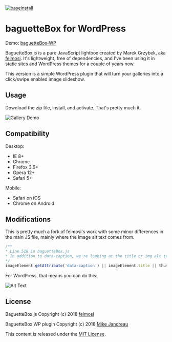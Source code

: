 [![baseinstall](https://img.shields.io/badge/Built%20For%20WordPress-%E2%93%A6-lightgrey.svg?style=flat-square)](https://github.com/mikejandreau/baguetteBox-WP) 

# baguetteBox for WordPress

Demo: [baguetteBox-WP](http://losaidos.com/dev/wpblank/gallery-demo/)

BaguetteBox.js is a pure JavaScript lightbox created by Marek Grzybek, aka [feimosi](https://github.com/feimosi/). It's lightweight, free of dependencies, and I've been using it in static sites and WordPress themes for a couple of years now.

This version is a simple WordPress plugin that will turn your galleries into a click/swipe enabled image slideshow. 

## Usage

Download the zip file, install, and activate. That's pretty much it.

![Gallery Demo](https://www.dropbox.com/s/lx6kx55av557jcl/gallerydemo1.gif?raw=1)

## Compatibility

Desktop:
* IE 8+
* Chrome
* Firefox 3.6+
* Opera 12+
* Safari 5+

Mobile:
* Safari on iOS
* Chrome on Android


## Modifications

This is pretty much a fork of feimosi's work with some minor differences in the main JS file, mainly where the image alt text comes from.

```javascript
/**
* Line 518 in baguetteBox.js
* In addition to data-caption, we're looking at the title or img alt text for the caption
*/
imageElement.getAttribute('data-caption') || imageElement.title || thumbnailElement.alt;
```

For WordPress, that means you can do this:

![Alt Text](https://www.dropbox.com/s/65zphlgpab8h06x/baguetteboxWPaltText.jpg?raw=1)

## License

BaguetteBox.js Copyright (c) 2018 [feimosi](https://github.com/feimosi/)

BaguetteBox WP plugin Copyright (c) 2018 [Mike Jandreau](https://github.com/mikejandreau/)

This content is released under the [MIT License](https://opensource.org/licenses/MIT).